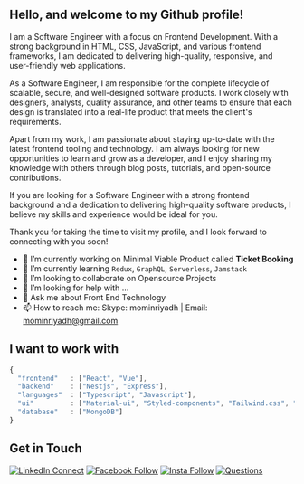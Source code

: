 
## Hello, and welcome to my Github profile!

I am a Software Engineer with a focus on Frontend Development. With a strong background in HTML, CSS, JavaScript, and various frontend frameworks, I am dedicated to delivering high-quality, responsive, and user-friendly web applications.

As a Software Engineer, I am responsible for the complete lifecycle of scalable, secure, and well-designed software products. I work closely with designers, analysts, quality assurance, and other teams to ensure that each design is translated into a real-life product that meets the client's requirements.

Apart from my work, I am passionate about staying up-to-date with the latest frontend tooling and technology. I am always looking for new opportunities to learn and grow as a developer, and I enjoy sharing my knowledge with others through blog posts, tutorials, and open-source contributions.

If you are looking for a Software Engineer with a strong frontend background and a dedication to delivering high-quality software products, I believe my skills and experience would be ideal for you.

Thank you for taking the time to visit my profile, and I look forward to connecting with you soon!


- 🔭 I’m currently working on Minimal Viable Product called **Ticket Booking**
- 🌱 I’m currently learning `Redux`, `GraphQL`, `Serverless`, `Jamstack`
- 👯 I’m looking to collaborate on Opensource Projects
- 🤔 I’m looking for help with ...
- 💬 Ask me about Front End Technology
- 📫 How to reach me: Skype: mominriyadh  | Email: mominriyadh@gmail.com  
## I want to work with
```javascript
{
  "frontend"   : ["React", "Vue"],
  "backend"    : ["Nestjs", "Express"],
  "languages"  : ["Typescript", "Javascript"],
  "ui"         : ["Material-ui", "Styled-components", "Tailwind.css", "Ant Design", "Bootstrap 5+"]
  "database"   : ["MongoDB"]
}
```


## Get in Touch
[![LinkedIn Connect](https://camo.githubusercontent.com/30b1a9002c659b7b7be7d364099a12ca06d7bd1b/68747470733a2f2f696d672e736869656c64732e696f2f62616467652f2532302d436f6e6e6563742d626c61636b3f636f6c6f723d313431373141266c6162656c436f6c6f723d323132313231266c6f676f3d6c696e6b6564696e266c6f676f436f6c6f723d666666666666)](https://www.linkedin.com/in/mominriyadh/) [![Facebook Follow](https://camo.githubusercontent.com/aa5acc6e1a9c9d65efa3ce1b71c9181704794738/68747470733a2f2f696d672e736869656c64732e696f2f62616467652f2532302d466f6c6c6f772d626c61636b3f636f6c6f723d313431373141266c6162656c436f6c6f723d313937366432266c6f676f3d66616365626f6f6b266c6f676f436f6c6f723d666666666666)](https://www.facebook.com/mominriyadh/) [![Insta Follow](https://camo.githubusercontent.com/ae9471b4054c80e23c343e23dbbed89b7cf4edf5/68747470733a2f2f696d672e736869656c64732e696f2f62616467652f2532302d466f6c6c6f772d626c61636b3f636f6c6f723d313431373141266c6162656c436f6c6f723d643831623630266c6f676f3d696e7374616772616d266c6f676f436f6c6f723d666666666666)](https://www.instagram.com/mominriyadh/)
[![Questions](https://camo.githubusercontent.com/2d0f7f38a1bbe6b0ec0a50b7dfc90ea38bad9da6/68747470733a2f2f696d672e736869656c64732e696f2f62616467652f2532302d5175657374696f6e732d626c61636b3f636f6c6f723d313431373141266c6162656c436f6c6f723d666666266c6f676f3d737461636b6f766572666c6f77266c6f676f436f6c6f723d3063306430653236)](https://stackoverflow.com/users/4672474/momin)


